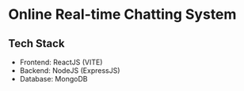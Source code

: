 # Online Real-time Chatting System

## Tech Stack
- Frontend: ReactJS (VITE)
- Backend: NodeJS (ExpressJS)
- Database: MongoDB

